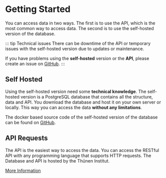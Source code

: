 # Getting Started

You can access data in two ways. The first is to use the API, which is the most common way to access data. The second is to use the self-hosted version of the database.

::: tip Technical issues
There can be downtime of the API or temporary issues with the self-hosted version due to updates or maintenance.

If you have problems using the **self-hosted** version or the **API**, please create an issue on [GitHub](https://github.com/Thuenen-Forest-Ecosystems/TFM-Server/issues).
:::

## Self Hosted

Using the self-hosted version need some **technical knowledge**. The self-hosted version is a PostgreSQL database that contains all the structure, data and API. You download the database and host it on your own server or locally. This way you can access the data **without any limitations**.

The docker based source code of the self-hosted version of the database can be found on [GitHub](https://github.com/Thuenen-Forest-Ecosystems/TFM-Server).

## API Requests

The API is the easiest way to access the data. You can access the  RESTful API with any programming language that supports HTTP requests. The Database and API is hosted by the Thünen Institut.

[More Information](./data-structure.md)